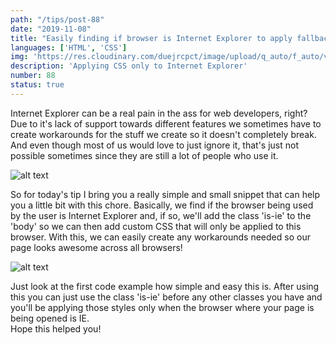 ```yaml
---
path: "/tips/post-88"
date: "2019-11-08"
title: "Easily finding if browser is Internet Explorer to apply fallback code"
languages: ['HTML', 'CSS']
img: 'https://res.cloudinary.com/duejrcpct/image/upload/q_auto/f_auto/v1587073701/tips/88-1_cfa7f1.png'
description: 'Applying CSS only to Internet Explorer'
number: 88
status: true
---
```


Internet Explorer can be a real pain in the ass for web developers, right?  
Due to it's lack of support towards different features we sometimes have to create workarounds for the stuff we create so it doesn't completely break.
And even though most of us would love to just ignore it, that's just not possible sometimes since they are still a lot of people who use it.

![alt text](https://res.cloudinary.com/duejrcpct/image/upload/q_auto/f_auto/v1587073842/tips/88-2_nw44ct.png "Check Internet Explorer")

So for today's tip I bring you a really simple and small snippet that can help you a little bit with this chore. Basically, we find if the browser being used by the user is Internet Explorer and, if so, we'll add the class 'is-ie' to the 'body' so we can then add custom CSS that will only be applied to this browser. With this, we can easily create any workarounds needed so our page looks awesome across all browsers!

![alt text](https://res.cloudinary.com/duejrcpct/image/upload/q_auto/f_auto/v1587073842/tips/88-3_chxnu2.png "Check Internet Explorer")

Just look at the first code example how simple and easy this is. After using this you can just use the class 'is-ie' before any other classes you have and you'll be applying those styles only when the browser where your page is being opened is IE.  
Hope this helped you!